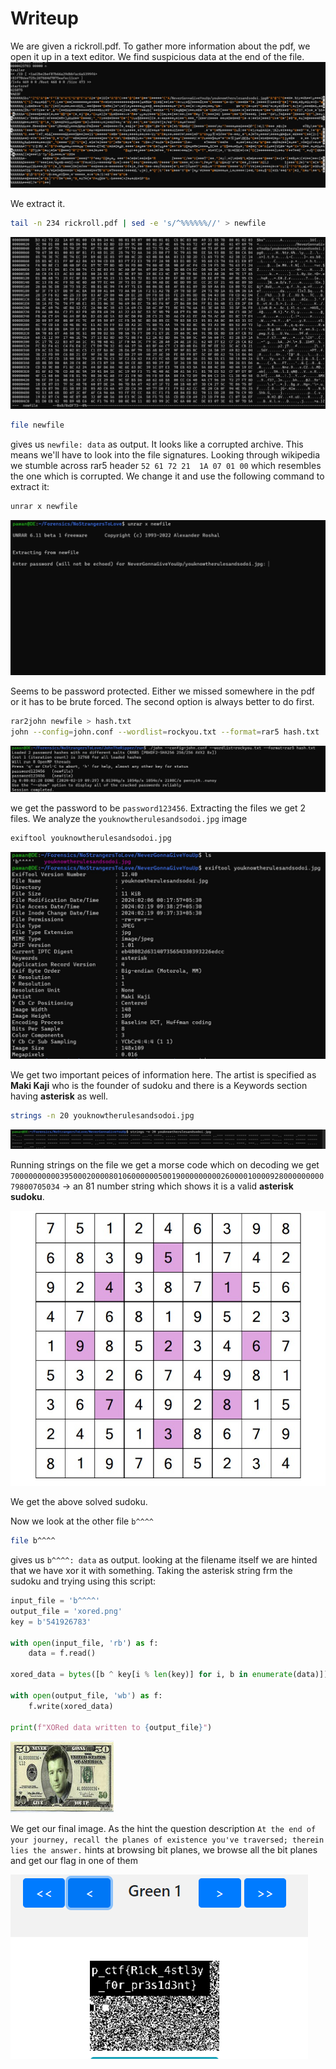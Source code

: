 # Writeup

We are given a rickroll.pdf. To gather more information about the pdf, we open it up in a text editor. We find suspicious data at the end of the file.
![first photo](Pictures/append.jpg)

We extract it. 
```bash 
tail -n 234 rickroll.pdf | sed -e 's/^%%%%%%//' > newfile
```

![second photo](Pictures/newfile.jpg)

```bash
file newfile
```
gives us ``newfile: data`` as output. It looks like a corrupted archive. This means we'll have to look into the file signatures. Looking through wikipedia we stumble across rar5 header ``52 61 72 21  1A 07 01 00``  which resembles 
the one which is corrupted. We change it and use the following command to extract it:

```bash
unrar x newfile
```
![third photo](Pictures/unrar.jpg)

Seems to be password protected. Either we missed somewhere in the pdf or it has to be brute forced. The second option is always better to do first.

```bash
rar2john newfile > hash.txt
john --config=john.conf --wordlist=rockyou.txt --format=rar5 hash.txt
```
![fourth photo](Pictures/john.jpg)

we get the password to be ``password123456``. Extracting the files we get 2 files. We analyze the ``youknowtherulesandsodoi.jpg`` image

```bash
exiftool youknowtherulesandsodoi.jpg
```
![fifth photo](Pictures/exif.jpg)

We get two important peices of information here. The artist is specified as **Maki Kaji** who is the founder of sudoku and there is a Keywords section having **asterisk** as well. 

```bash 
strings -n 20 youknowtherulesandsodoi.jpg
```
![sixth photo](Pictures/strings.jpg)

Running strings on the file we get a morse code which on decoding we get ``700000000003950002000080106000000500190000000002600001000092800000000079800705034`` -> an 81 number string which shows it is a valid **asterisk sudoku**.

![seventh photo](Pictures/sudoku.jpg)

We get the above solved sudoku. 

Now we look at the other file ``b^^^^``
```bash
file b^^^^
```
gives us ``b^^^^: data`` as output. looking at the filename itself we are hinted that we have xor it with something. Taking the asterisk string frm the sudoku and trying using this script:

```python
input_file = 'b^^^^'
output_file = 'xored.png'
key = b'541926783'

with open(input_file, 'rb') as f:
    data = f.read()

xored_data = bytes([b ^ key[i % len(key)] for i, b in enumerate(data)])

with open(output_file, 'wb') as f:
    f.write(xored_data)

print(f"XORed data written to {output_file}")

```
![eighth photo](Pictures/xored.png)

We get our final image. As the hint the question description ``At the end of your journey, recall the planes of existence you've traversed; therein lies the answer.`` hints at browsing bit planes, we browse all the bit planes and get our flag in one of them 

![ninth photo](Pictures/flag.png)
